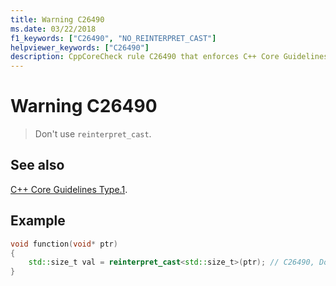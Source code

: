 ```yaml
---
title: Warning C26490
ms.date: 03/22/2018
f1_keywords: ["C26490", "NO_REINTERPRET_CAST"]
helpviewer_keywords: ["C26490"]
description: CppCoreCheck rule C26490 that enforces C++ Core Guidelines Type.1
---
```

# Warning C26490

> Don't use `reinterpret_cast`.

## See also

[C++ Core Guidelines Type.1](https://isocpp.github.io/CppCoreGuidelines/CppCoreGuidelines#SS-type).

## Example

```cpp
void function(void* ptr)
{
    std::size_t val = reinterpret_cast<std::size_t>(ptr); // C26490, Don't use reinterpret_cast
}
```
